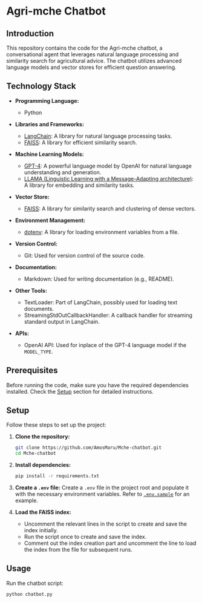 # Agri-mche Chatbot

## Introduction

This repository contains the code for the Agri-mche chatbot, a conversational agent that leverages natural language processing and similarity search for agricultural advice. The chatbot utilizes advanced language models and vector stores for efficient question answering.

## Technology Stack

- **Programming Language:**
  - Python

- **Libraries and Frameworks:**
  - [LangChain](https://github.com/NCATS-Tangerine/langchain): A library for natural language processing tasks.
  - [FAISS](https://github.com/facebookresearch/faiss): A library for efficient similarity search.

- **Machine Learning Models:**
  - [GPT-4](https://www.openai.com/): A powerful language model by OpenAI for natural language understanding and generation.
  - [LLAMA (Linguistic Learning with a Message-Adapting architecture)](https://llamallama.readthedocs.io/en/latest/): A library for embedding and similarity tasks.

- **Vector Store:**
  - [FAISS](https://github.com/facebookresearch/faiss): A library for similarity search and clustering of dense vectors.

- **Environment Management:**
  - [dotenv](https://github.com/theskumar/python-dotenv): A library for loading environment variables from a file.

- **Version Control:**
  - Git: Used for version control of the source code.

- **Documentation:**
  - Markdown: Used for writing documentation (e.g., README).

- **Other Tools:**
  - TextLoader: Part of LangChain, possibly used for loading text documents.
  - StreamingStdOutCallbackHandler: A callback handler for streaming standard output in LangChain.

- **APIs:**
  - OpenAI API: Used for inplace of  the GPT-4 language model if the `MODEL_TYPE`.

## Prerequisites

Before running the code, make sure you have the required dependencies installed. Check the [Setup](#setup) section for detailed instructions.

## Setup

Follow these steps to set up the project:

1. **Clone the repository:**
    ```bash
    git clone https://github.com/AmosMaru/Mche-chatbot.git
    cd Mche-chatbot
    ```

2. **Install dependencies:**
    ```bash
    pip install -r requirements.txt
    ```

3. **Create a `.env` file:**
    Create a `.env` file in the project root and populate it with the necessary environment variables. Refer to [`.env.sample`](.env.sample) for an example.

4. **Load the FAISS index:**
    - Uncomment the relevant lines in the script to create and save the index initially.
    - Run the script once to create and save the index.
    - Comment out the index creation part and uncomment the line to load the index from the file for subsequent runs.

## Usage

Run the chatbot script:

```bash
python chatbot.py
